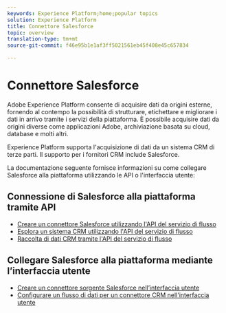 ```yaml
---
keywords: Experience Platform;home;popular topics
solution: Experience Platform
title: Connettore Salesforce
topic: overview
translation-type: tm+mt
source-git-commit: f46e95b1e1af3ff5021561eb45f408e45c657834

---
```



# Connettore Salesforce

Adobe Experience Platform consente di acquisire dati da origini esterne, fornendo al contempo la possibilità di strutturare, etichettare e migliorare i dati in arrivo tramite i servizi della piattaforma. È possibile acquisire dati da origini diverse come applicazioni Adobe, archiviazione basata su cloud, database e molti altri.

Experience Platform supporta l&#39;acquisizione di dati da un sistema CRM di terze parti. Il supporto per i fornitori CRM include Salesforce.

La documentazione seguente fornisce informazioni su come collegare Salesforce alla piattaforma utilizzando le API o l&#39;interfaccia utente:

## Connessione di Salesforce alla piattaforma tramite API

- [Creare un connettore Salesforce utilizzando l&#39;API del servizio di flusso](../../tutorials/api/create/crm/salesforce.md)
- [Esplora un sistema CRM utilizzando l&#39;API del servizio di flusso](../../tutorials/api/explore/crm.md)
- [Raccolta di dati CRM tramite l&#39;API del servizio di flusso](../../tutorials/api/collect/crm.md)

## Collegare Salesforce alla piattaforma mediante l’interfaccia utente

- [Creare un connettore sorgente Salesforce nell’interfaccia utente](../../tutorials/ui/create/crm/dynamics-salesforce.md)
- [Configurare un flusso di dati per un connettore CRM nell&#39;interfaccia utente](../../tutorials/ui/dataflow/crm.md)